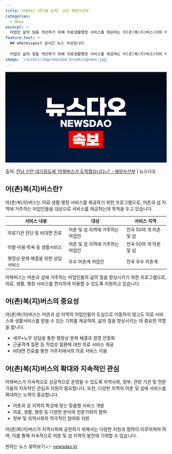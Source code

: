 ```yaml
---
title: 어복버스 대기점 도착! 신안 해양수산부
categories:
  - News
excerpt: >
  어업인 삶의 질을 개선하기 위해 의료생활행정 서비스를 제공하는 어(촌)복(지)버스(이하 어복버스)가 어촌과 …
feature_text: >
  ## whereispost 실시간 뉴스 속보입니다.

  어업인 삶의 질을 개선하기 위해 의료생활행정 서비스를 제공하는 어(촌)복(지)버스(이하 어복버스)가 어촌과 …
image: '/assets/img/newsdao_breakingnews.jpg'
---
```


![뉴스다오 속보](/assets/img/newsdao_breakingnews.jpg)

<p>출처: <a href="https://newsdao.kr/3289" rel="dofollow">전남 신안 대기점도에 ‘어복버스가 도착했습니다~!’  - 해양수산부</a> | 뉴스다오</p>

<h2 data-ke-size="size26">어(촌)복(지)버스란?</h2>
<p data-ke-size="size16">어(촌)복(지)버스는 의료·생활·행정 서비스를 제공하기 위한 프로그램으로, 어촌과 섬 지역에 거주하는 어업인들을 대상으로 서비스를 제공하는데 목적을 두고 있습니다.</p>
<table>
<thead>
<tr>
<th>서비스 내용</th>
<th>대상</th>
<th>서비스 지역</th>
</tr>
</thead>
<tbody>
<tr>
<td>의료기관 진단 및 비대면 진료</td>
<td>어촌 및 섬 지역에 거주하는 어업인</td>
<td>전국 50여 개 어촌 및 섬</td>
</tr>
<tr>
<td>이발·미용·목욕 등 생활서비스</td>
<td>어촌 및 섬 지역에 거주하는 어업인</td>
<td>전국 50여 개 어촌 및 섬</td>
</tr>
<tr>
<td>행정상 문제 해결을 위한 상담 서비스</td>
<td>우수 어촌계 어업인</td>
<td>전국 우수 어촌계</td>
</tr>
</tbody>
</table>
<p data-ke-size="size16">어복버스는 어촌과 섬에 거주하는 어업인들의 삶의 질을 향상시키기 위한 프로그램으로, 의료, 생활, 행정 서비스를 편리하게 이용할 수 있도록 지원하고 있습니다.</p>

<h2 data-ke-size="size26">어(촌)복(지)버스의 중요성</h2>
<p data-ke-size="size16">어(촌)복(지)버스는 어촌과 섬 지역의 어업인들이 도심으로 이동하지 않고도 의료 서비스와 생활서비스를 받을 수 있는 기회를 제공하여, 삶의 질을 향상시키는 데 중요한 역할을 합니다.</p>
<ul>
<li>세무•노무 상담을 통한 행정상 문제 해결과 경영 안정화</li>
<li>근골격계 질환 등 직업성 질환에 대한 의료 서비스 제공</li>
<li>비대면 진료를 통한 거주지에서의 의료 서비스 이용</li>
</ul>

<h2 data-ke-size="size26">어(촌)복(지)버스의 확대와 지속적인 관심</h2>
<p data-ke-size="size16">어복버스가 지속적으로 성공적으로 운영될 수 있도록 지역사회, 정부, 관련 기관 및 전문가들의 지속적인 관심과 지원이 필요합니다. 또한, 다양한 지역의 어촌 및 섬에 서비스를 확대하는 노력이 중요합니다.</p>
<ul>
<li>어촌과 섬 지역의 특성에 맞는 맞춤형 서비스 개발</li>
<li>의료, 생활, 행정 등 다양한 분야의 전문가와의 협력</li>
<li>정부 및 지역사회의 적극적인 참여와 지원</li>
</ul>
<p data-ke-size="size16">어(촌)복(지)버스가 지역사회에 공헌하기 위해서는 다양한 지원과 협력이 이루어져야 하며, 이를 통해 지속적으로 어촌 및 섬 지역의 발전에 기여할 수 있습니다.</p> 

원하는 뉴스 찾아보기 👉 <a href="https://newsdao.kr" rel="dofollow">newsdao.kr</a>


